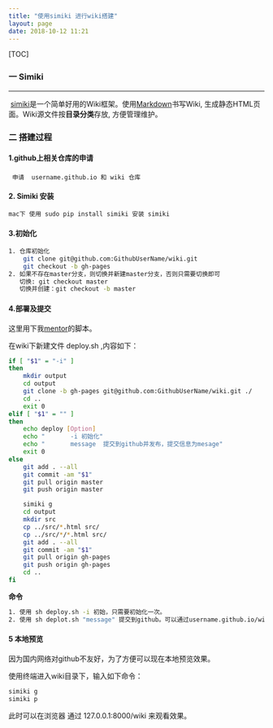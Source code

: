 ```yaml
---
title: "使用simiki 进行wiki搭建"
layout: page
date: 2018-10-12 11:21
---
```


[TOC]



### 一 Simiki

---

​       [simiki](http://simiki.org/zh-docs/)是一个简单好用的Wiki框架。使用[Markdown](https://daringfireball.net/projects/markdown/)书写Wiki, 生成静态HTML页面。Wiki源文件按**目录分类**存放, 方便管理维护。



### 二 搭建过程

#### 1.github上相关仓库的申请

```
 申请  username.github.io 和 wiki 仓库
```

#### 2. Simiki 安装

```bash
mac下 使用 sudo pip install simiki 安装 simiki
```

#### 3.初始化

```bash
1. 仓库初始化
	git clone git@github.com:GithubUserName/wiki.git
	git checkout -b gh-pages
2. 如果不存在master分支，则切换并新建master分支，否则只需要切换即可
   切换: git checkout master 
   切换并创建：git checkout -b master
```

#### 4.部署及提交

 这里用下我[mentor](https://tracholar.github.io/wiki/web/simiki.html)的脚本。

 在wiki下新建文件 deploy.sh ,内容如下：

```bash
if [ "$1" = "-i" ]
then
    mkdir output
    cd output
    git clone -b gh-pages git@github.com:GithubUserName/wiki.git ./
    cd ..
    exit 0
elif [ "$1" = "" ]
then
    echo deploy [Option]
    echo "       -i 初始化"
    echo "       message  提交到github并发布，提交信息为mesage"
    exit 0
else
    git add . --all
    git commit -am "$1"
    git pull origin master
    git push origin master

    simiki g
    cd output
    mkdir src
    cp ../src/*.html src/
    cp ../src/*/*.html src/
    git add . --all
    git commit -am "$1"
    git pull origin gh-pages
    git push origin gh-pages
    cd ..
fi
```

**命令**

```bash
1. 使用 sh deploy.sh -i 初始，只需要初始化一次。
2. 使用 sh deplot.sh "message" 提交到github。可以通过username.github.io/wiki 来看效果
```

#### 5 本地预览

因为国内网络对github不友好，为了方便可以现在本地预览效果。

使用终端进入wiki目录下，输入如下命令：

```bash
simiki g
simiki p 
```

此时可以在浏览器 通过 127.0.0.1:8000/wiki 来观看效果。